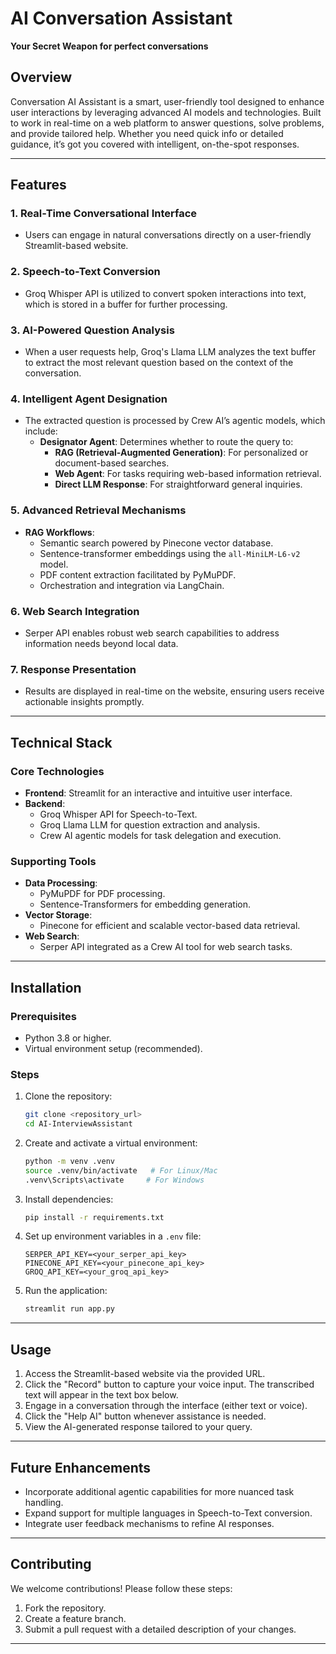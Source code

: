 # AI Conversation Assistant

**Your Secret Weapon for perfect conversations**

## Overview

Conversation AI Assistant is a smart, user-friendly tool designed to enhance user interactions by leveraging advanced AI models and technologies. Built to work in real-time on a web platform to answer questions, solve problems, and provide tailored help. Whether you need quick info or detailed guidance, it’s got you covered with intelligent, on-the-spot responses.

---

## Features

### 1. Real-Time Conversational Interface

- Users can engage in natural conversations directly on a user-friendly Streamlit-based website.

### 2. Speech-to-Text Conversion

- Groq Whisper API is utilized to convert spoken interactions into text, which is stored in a buffer for further processing.

### 3. AI-Powered Question Analysis

- When a user requests help, Groq's Llama LLM analyzes the text buffer to extract the most relevant question based on the context of the conversation.

### 4. Intelligent Agent Designation

- The extracted question is processed by Crew AI’s agentic models, which include:
  - **Designator Agent**: Determines whether to route the query to:
    - **RAG (Retrieval-Augmented Generation)**: For personalized or document-based searches.
    - **Web Agent**: For tasks requiring web-based information retrieval.
    - **Direct LLM Response**: For straightforward general inquiries.

### 5. Advanced Retrieval Mechanisms

- **RAG Workflows**:
  - Semantic search powered by Pinecone vector database.
  - Sentence-transformer embeddings using the `all-MiniLM-L6-v2` model.
  - PDF content extraction facilitated by PyMuPDF.
  - Orchestration and integration via LangChain.

### 6. Web Search Integration

- Serper API enables robust web search capabilities to address information needs beyond local data.

### 7. Response Presentation

- Results are displayed in real-time on the website, ensuring users receive actionable insights promptly.

---

## Technical Stack

### Core Technologies

- **Frontend**: Streamlit for an interactive and intuitive user interface.
- **Backend**:
  - Groq Whisper API for Speech-to-Text.
  - Groq Llama LLM for question extraction and analysis.
  - Crew AI agentic models for task delegation and execution.

### Supporting Tools

- **Data Processing**:
  - PyMuPDF for PDF processing.
  - Sentence-Transformers for embedding generation.
- **Vector Storage**:
  - Pinecone for efficient and scalable vector-based data retrieval.
- **Web Search**:
  - Serper API integrated as a Crew AI tool for web search tasks.

---

## Installation

### Prerequisites

- Python 3.8 or higher.
- Virtual environment setup (recommended).

### Steps

1. Clone the repository:

   ```bash
   git clone <repository_url>
   cd AI-InterviewAssistant
   ```

2. Create and activate a virtual environment:

   ```bash
   python -m venv .venv
   source .venv/bin/activate   # For Linux/Mac
   .venv\Scripts\activate     # For Windows
   ```

3. Install dependencies:

   ```bash
   pip install -r requirements.txt
   ```

4. Set up environment variables in a `.env` file:

   ```env
   SERPER_API_KEY=<your_serper_api_key>
   PINECONE_API_KEY=<your_pinecone_api_key>
   GROQ_API_KEY=<your_groq_api_key>
   ```

5. Run the application:

   ```bash
   streamlit run app.py
   ```

---

## Usage

1. Access the Streamlit-based website via the provided URL.
2. Click the "Record" button to capture your voice input. The transcribed text will appear in the text box below.
3. Engage in a conversation through the interface (either text or voice).
4. Click the "Help AI" button whenever assistance is needed.
5. View the AI-generated response tailored to your query.

---

## Future Enhancements

- Incorporate additional agentic capabilities for more nuanced task handling.
- Expand support for multiple languages in Speech-to-Text conversion.
- Integrate user feedback mechanisms to refine AI responses.

---

## Contributing

We welcome contributions! Please follow these steps:

1. Fork the repository.
2. Create a feature branch.
3. Submit a pull request with a detailed description of your changes.

---

